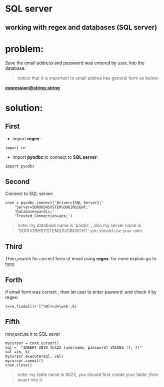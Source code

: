 # SQL server

## working with regex and databases (SQL server)
# problem:

Save the email address and password was entered by user,
into the database.

> notice that it is important to email addres has general form as below:

**expression@string.string**


# solution:
## First

 - import **regex**:



 `import re`    
 

 - import **pyodbc** to connect to **SQL server**:
  
`import pyodbc`

## Second

Connect to SQL server:

    cnxn = pyodbc.connect('Driver={SQL Server};'
		'Server=SORUOSHSYSTEM\DUGINSIGHT;'
		'Database=pardis;'
		'Trusted_Connection=yes;')

> note:
> my database name is 'pardis' , also my server name is 'SORUOSHSYSTEM\DUGINSIGHT'
> you should use your own.

## Third

Then,search for correct form of email using **regex**:
for more explain go to [here](h)
    
## Forth
if email form was correct , then let user to enter pasword.
and check it by regex:

    s=re.findall(r'[^\W]+\d+\w+$',k)
## Fifth
now,excute it to SQL sever

    mycursor = cnxn.cursor()
	sql =  "INSERT INTO tbl22 (username, password) VALUES (?, ?)"
	val =(m, k)
	mycursor.execute(sql, val)
	mycursor.commit()
	cnxn.close()


> note:
> my table name is tbl22,
> you should first create your table ,then insert into it.
